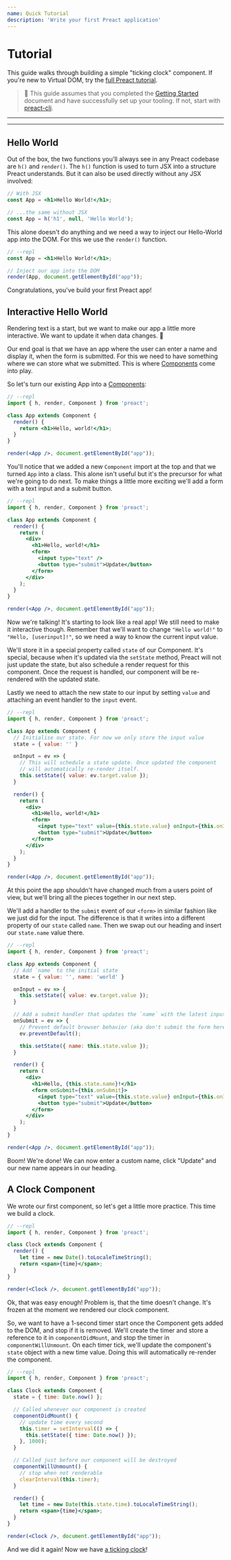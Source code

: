 ```yaml
---
name: Quick Tutorial
description: 'Write your first Preact application'
---
```


# Tutorial

This guide walks through building a simple "ticking clock" component. If you're new to Virtual DOM, try the [full Preact tutorial](/tutorial).

> :information_desk_person: This guide assumes that you completed the [Getting Started](/guide/v10/getting-started) document and have successfully set up your tooling. If not, start with [preact-cli](/guide/v10/getting-started#best-practices-powered-with-preact-cli).

---

<div><toc></toc></div>

---

## Hello World

Out of the box, the two functions you'll always see in any Preact codebase are `h()` and `render()`. The `h()` function is used to turn JSX into a structure Preact understands. But it can also be used directly without any JSX involved:

```jsx
// With JSX
const App = <h1>Hello World!</h1>;

// ...the same without JSX
const App = h('h1', null, 'Hello World');
```

This alone doesn't do anything and we need a way to inject our Hello-World app into the DOM. For this we use the `render()` function.

```jsx
// --repl
const App = <h1>Hello World!</h1>;

// Inject our app into the DOM
render(App, document.getElementById("app"));
```

Congratulations, you've build your first Preact app!

## Interactive Hello World

Rendering text is a start, but we want to make our app a little more interactive. We want to update it when data changes. :star2:

Our end goal is that we have an app where the user can enter a name and display it, when the form is submitted. For this we need to have something where we can store what we submitted. This is where [Components](/guide/v10/components) come into play.

So let's turn our existing App into a [Components](/guide/v10/components):

```jsx
// --repl
import { h, render, Component } from 'preact';

class App extends Component {
  render() {
    return <h1>Hello, world!</h1>;
  }
}

render(<App />, document.getElementById("app"));
```

You'll notice that we added a new `Component` import at the top and that we turned `App` into a class. This alone isn't useful but it's the precursor for what we're going to do next. To make things a little more exciting we'll add a form with a text input and a submit button.

```jsx
// --repl
import { h, render, Component } from 'preact';

class App extends Component {
  render() {
    return (
      <div>
        <h1>Hello, world!</h1>
        <form>
          <input type="text" />
          <button type="submit">Update</button>
        </form>
      </div>
    );
  }
}

render(<App />, document.getElementById("app"));
```

Now we're talking! It's starting to look like a real app! We still need to make it interactive though. Remember that we'll want to change `"Hello world!"` to `"Hello, [userinput]!"`, so we need a way to know the current input value.

We'll store it in a special property called `state` of our Component. It's special, because when it's updated via the `setState` method, Preact will not just update the state, but also schedule a render request for this component. Once the request is handled, our component will be re-rendered with the updated state.

Lastly we need to attach the new state to our input by setting `value` and attaching an event handler to the `input` event.

```jsx
// --repl
import { h, render, Component } from 'preact';

class App extends Component {
  // Initialise our state. For now we only store the input value
  state = { value: '' }

  onInput = ev => {
    // This will schedule a state update. Once updated the component
    // will automatically re-render itself.
    this.setState({ value: ev.target.value });
  }

  render() {
    return (
      <div>
        <h1>Hello, world!</h1>
        <form>
          <input type="text" value={this.state.value} onInput={this.onInput} />
          <button type="submit">Update</button>
        </form>
      </div>
    );
  }
}

render(<App />, document.getElementById("app"));
```

At this point the app shouldn't have changed much from a users point of view, but we'll bring all the pieces together in our next step.

We'll add a handler to the `submit` event of our `<form>` in similar fashion like we just did for the input. The difference is that it writes into a different property of our `state` called `name`. Then we swap out our heading and insert our `state.name` value there.

```jsx
// --repl
import { h, render, Component } from 'preact';

class App extends Component {
  // Add `name` to the initial state
  state = { value: '', name: 'world' }

  onInput = ev => {
    this.setState({ value: ev.target.value });
  }

  // Add a submit handler that updates the `name` with the latest input value
  onSubmit = ev => {
    // Prevent default browser behavior (aka don't submit the form here)
    ev.preventDefault();

    this.setState({ name: this.state.value });
  }

  render() {
    return (
      <div>
        <h1>Hello, {this.state.name}!</h1>
        <form onSubmit={this.onSubmit}>
          <input type="text" value={this.state.value} onInput={this.onInput} />
          <button type="submit">Update</button>
        </form>
      </div>
    );
  }
}

render(<App />, document.getElementById("app"));
```

Boom! We're done! We can now enter a custom name, click "Update" and our new name appears in our heading.

## A Clock Component

We wrote our first component, so let's get a little more practice. This time we build a clock.

```jsx
// --repl
import { h, render, Component } from 'preact';

class Clock extends Component {
  render() {
    let time = new Date().toLocaleTimeString();
    return <span>{time}</span>;
  }
}

render(<Clock />, document.getElementById("app"));
```

Ok, that was easy enough! Problem is, that the time doesn't change. It's frozen at the moment we rendered our clock component.

So, we want to have a 1-second timer start once the Component gets added to the DOM, and stop if it is removed. We'll create the timer and store a reference to it in `componentDidMount`, and stop the timer in `componentWillUnmount`. On each timer tick, we'll update the component's `state` object with a new time value. Doing this will automatically re-render the component.

```jsx
// --repl
import { h, render, Component } from 'preact';

class Clock extends Component {
  state = { time: Date.now() };

  // Called whenever our component is created
  componentDidMount() {
    // update time every second
    this.timer = setInterval(() => {
      this.setState({ time: Date.now() });
    }, 1000);
  }

  // Called just before our component will be destroyed
  componentWillUnmount() {
    // stop when not renderable
    clearInterval(this.timer);
  }

  render() {
    let time = new Date(this.state.time).toLocaleTimeString();
    return <span>{time}</span>;
  }
}

render(<Clock />, document.getElementById("app"));
```

And we did it again! Now we have [a ticking clock](http://jsfiddle.net/developit/u9m5x0L7/embedded/result,js/)!
